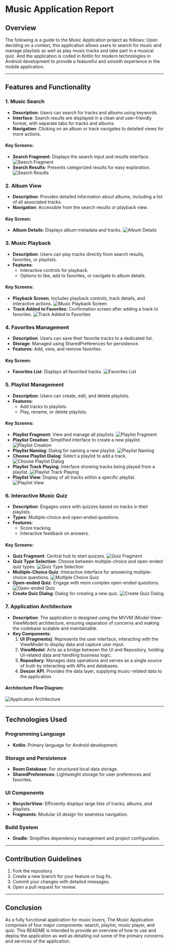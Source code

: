 
# Music Application Report

## Overview

The following is a guide to the Music Application project as follows; Upon deciding on a context, this application allows users to search for music and manage playlists as well as play music tracks and take part in a musical quiz. And the application is coded in Kotlin for modern technologies in Android development to provide a featureful and smooth experience in the mobile application.

---

## Features and Functionality

### 1. **Music Search**

- **Description**: Users can search for tracks and albums using keywords.
- **Interface**: Search results are displayed in a clean and user-friendly format, with separate tabs for tracks and albums.
- **Navigation**: Clicking on an album or track navigates to detailed views for more actions.

#### Key Screens:

- **Search Fragment**: Displays the search input and results interface. ![Search Fragment](src/SearchFragment.jpeg)
- **Search Results**: Presents categorized results for easy exploration. ![Search Results](src/SearchResults.jpeg)

### 2. **Album View**

- **Description**: Provides detailed information about albums, including a list of all associated tracks.
- **Navigation**: Accessible from the search results or playback view.

#### Key Screen:

- **Album Details**: Displays album metadata and tracks. ![Album Details](src/AlbumTrackFragment.jpeg)

### 3. **Music Playback**

- **Description**: Users can play tracks directly from search results, favorites, or playlists.
- **Features**:
  - Interactive controls for playback.
  - Options to like, add to favorites, or navigate to album details.

#### Key Screens:

- **Playback Screen**: Includes playback controls, track details, and interactive actions. ![Music Playback Screen](src/MusicPlaybackScreen.jpeg)
- **Track Added to Favorites**: Confirmation screen after adding a track to favorites. ![Track Added to Favorites](src/TrackAddedtoFavorites.jpeg)

### 4. **Favorites Management**

- **Description**: Users can save their favorite tracks to a dedicated list.
- **Storage**: Managed using SharedPreferences for persistence.
- **Features**: Add, view, and remove favorites.

#### Key Screen:

- **Favorites List**: Displays all favorited tracks. ![Favorites List](src/FavoritesList.jpeg)

### 5. **Playlist Management**

- **Description**: Users can create, edit, and delete playlists.
- **Features**:
  - Add tracks to playlists.
  - Play, rename, or delete playlists.

#### Key Screens:

- **Playlist Fragment**: View and manage all playlists. ![Playlist Fragment](src/PlaylistFragment.jpeg)
- **Playlist Creation**: Simplified interface to create a new playlist. ![Playlist Creation](src/PlaylistCreation.jpeg)
- **Playlist Naming**: Dialog for naming a new playlist. ![Playlist Naming](src/PlaylistNaming.jpeg)
- **Choose Playlist Dialog**: Select a playlist to add a track. ![Choose Playlist Dialog](src/ChoosePlaylistDialog.jpeg)
- **Playlist Track Playing**: Interface showing tracks being played from a playlist. ![Playlist Track Playing](src/PlaylistTrackPlaying.jpeg)
- **Playlist View**: Display of all tracks within a specific playlist. ![Playlist View](src/PlaylistView.jpeg)

### 6. **Interactive Music Quiz**

- **Description**: Engages users with quizzes based on tracks in their playlists.
- **Types**: Multiple-choice and open-ended questions.
- **Features**:
  - Score tracking.
  - Interactive feedback on answers.

#### Key Screens:

- **Quiz Fragment**: Central hub to start quizzes. ![Quiz Fragment](src/QuizFragment.jpeg)
- **Quiz Type Selection**: Choose between multiple-choice and open-ended quiz types. ![Quiz Type Selection](src/QuizTypeSelection.jpeg)
- **Multiple-Choice Quiz**: Interactive interface for answering multiple-choice questions. ![Multiple Choice Quiz](src/MultipleChoiceQuiz.jpeg)
- **Open-ended Quiz**: Engage with more complex open-ended questions. ![Open-ended Quiz](src/OpenEndedQuiz.jpeg)
- **Create Quiz Dialog**: Dialog for creating a new quiz. ![Create Quiz Dialog](src/CreateQuizDialog.jpeg)

### 7. **Application Architecture**

- **Description**: The application is designed using the MVVM (Model-View-ViewModel) architecture, ensuring separation of concerns and making the codebase scalable and maintainable.
- **Key Components**:
  1. **UI (Fragments)**: Represents the user interface, interacting with the ViewModel to display data and capture user input.
  2. **ViewModel**: Acts as a bridge between the UI and Repository, holding UI-related data and handling business logic.
  3. **Repository**: Manages data operations and serves as a single source of truth by interacting with APIs and databases.
  4. **Deezer API**: Provides the data layer, supplying music-related data to the application.

#### Architecture Flow Diagram:

![Application Architecture](src/AppStructure.jpeg)

---

## Technologies Used

### Programming Language

- **Kotlin**: Primary language for Android development.

### Storage and Persistence

- **Room Database**: For structured local data storage.
- **SharedPreferences**: Lightweight storage for user preferences and favorites.

### UI Components

- **RecyclerView**: Efficiently displays large lists of tracks, albums, and playlists.
- **Fragments**: Modular UI design for seamless navigation.

### Build System

- **Gradle**: Simplifies dependency management and project configuration.

---

## Contribution Guidelines

1. Fork the repository.
2. Create a new branch for your feature or bug fix.
3. Commit your changes with detailed messages.
4. Open a pull request for review.

---

## Conclusion

As a fully functional application for music lovers, The Music Application comprises of four major components: search, playlist, music player, and quiz. This README is intended to provide an overview of how to use and deploy the application as well as detailing out some of the primary concerns and services of the application.
